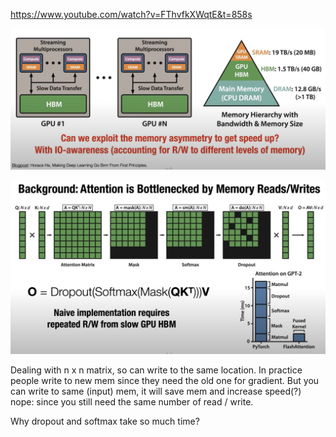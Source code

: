 https://www.youtube.com/watch?v=FThvfkXWqtE&t=858s

![](files/fa-00.jpg)

![](files/fa-01.jpg)

Dealing with n x n matrix, so can write to the same location. In practice people write to new mem since they need the old one for gradient. But you can write to same (input) mem, it will save mem and increase speed(?) nope: since you still need the same number of read / write.

Why dropout and softmax take so much time?
